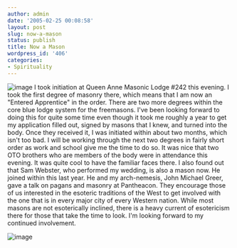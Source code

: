 ```yaml
---
author: admin
date: '2005-02-25 00:08:58'
layout: post
slug: now-a-mason
status: publish
title: Now a Mason
wordpress_id: '406'
categories:
- Spirituality
---
```


![image](http://www.openbuddha.com/images/square-compass.gif) I took
initiation at Queen Anne Masonic Lodge \#242 this evening. I took the
first degree of masonry there, which means that I am now an "Entered
Apprentice" in the order. There are two more degrees within the core
blue lodge system for the freemasons. I've been looking forward to doing
this for quite some time even though it took me roughly a year to get my
application filled out, signed by masons that I knew, and turned into
the body. Once they received it, I was initiated within about two
months, which isn't too bad. I will be working through the next two
degrees in fairly short order as work and school give me the time to do
so. It was nice that two OTO brothers who are members of the body were
in attendance this evening. It was quite cool to have the familiar faces
there. I also found out that Sam Webster, who performed my wedding, is
also a mason now. He joined within this last year. He and my
arch-nemesis, John Michael Greer, gave a talk on pagans and masonry at
Pantheacon. They encourage those of us interested in the esoteric
traditions of the West to get involved with the one that is in every
major city of every Western nation. While most masons are not
esoterically inclined, there is a heavy current of esotericism there for
those that take the time to look. I'm looking forward to my continued
involvement.

![image](http://www.openbuddha.com/images/lady_frieda_harris_1st_degree.jpg)
